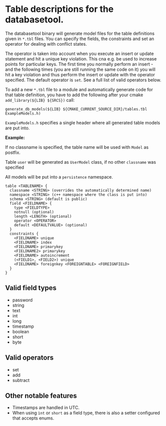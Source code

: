 # Table descriptions for the databasetool.

The databasetool binary will generate model files for the
table definitions given in `*.tbl` files. You can specify the fields,
the constraints and set an operator for dealing with conflict states.

The operator is taken into account when you execute an insert or
update statement and hit a unique key violation. This cna e.g. be used
to increase points for particular keys. The first time you normally
perform an insert - and the following times (you are still running the
same code on it) you will hit a key violation and thus perform the
insert or update with the operator specified. The default operator is
`set`. See a full list of valid operators below.

To add a new `*.tbl` file to a module and automatically generate code
for that table definition, you have to add the following after your
cmake `add_library(${LIB} ${SRCS})` call:

```
generate_db_models(${LIB} ${CMAKE_CURRENT_SOURCE_DIR}/tables.tbl ExampleModels.h)
```

`ExampleModels.h` specifies a single header where all generated table models
are put into.

**Example:**

If no classname is specified, the table name will be used with `Model` as postfix.

Table `user` will be generated as `UserModel` class, if no other `classname` was
specified

All models will be put into a `persistence` namespace.

```
table <TABLENAME> {
  classname <STRING> (overrides the automatically determined name)
  namespace <STRING> (c++ namespace where the class is put into)
  schema <STRING> (default is public)
  field <FIELDNAME> {
    type <FIELDTYPE>
    notnull (optional)
    length <LENGTH> (optional)
	operator <OPERATOR>
    default <DEFAULTVALUE> (optional)
  }
  constraints {
    <FIELDNAME> unique
    <FIELDNAME> index
    <FIELDNAME> primarykey
    <FIELDNAME2> primarykey
    <FIELDNAME> autoincrement
    (<FIELD1>, <FIELD2>) unique
    <FIELDNAME> foreignkey <FOREIGNTABLE> <FOREIGNFIELD>
  }
}
```

## Valid field types
* password
* string
* text
* int
* long
* timestamp
* boolean
* short
* byte

## Valid operators
* set
* add
* subtract

## Other notable features
* Timestamps are handled in UTC.
* When using `ìnt` or `short` as a field type, there is also a setter configured that accepts enums.
